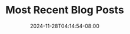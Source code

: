 ---
date: 2024-11-28T04:14:54-08:00
draft: false
title: 'Most Recent Blog Posts'
genres:
- mystery
- romance
image: "/images/Olivia.png"
cascade:  
    params:
        author: Sloane
        banner: /images/Olivia.png
tags:
- red
- blue
summary: read the latest blog posts
---